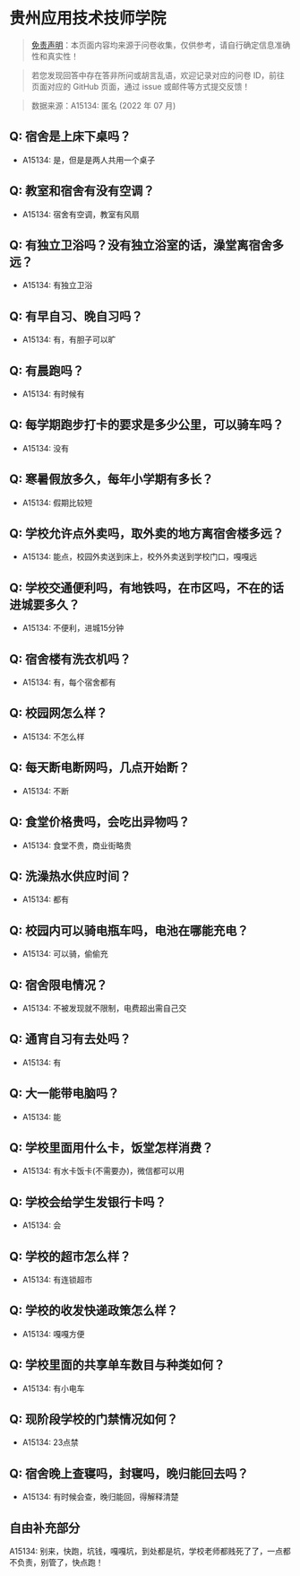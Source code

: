 # 贵州应用技术技师学院

> [免责声明](https://colleges.chat/#_3)：本页面内容均来源于问卷收集，仅供参考，请自行确定信息准确性和真实性！

> 若您发现回答中存在答非所问或胡言乱语，欢迎记录对应的问卷 ID，前往页面对应的 GitHub 页面，通过 issue 或邮件等方式提交反馈！

> 数据来源：A15134: 匿名 (2022 年 07 月)

## Q: 宿舍是上床下桌吗？

- A15134: 是，但是是两人共用一个桌子

## Q: 教室和宿舍有没有空调？

- A15134: 宿舍有空调，教室有风扇

## Q: 有独立卫浴吗？没有独立浴室的话，澡堂离宿舍多远？

- A15134: 有独立卫浴

## Q: 有早自习、晚自习吗？

- A15134: 有，有胆子可以旷

## Q: 有晨跑吗？

- A15134: 有时候有

## Q: 每学期跑步打卡的要求是多少公里，可以骑车吗？

- A15134: 没有

## Q: 寒暑假放多久，每年小学期有多长？

- A15134: 假期比较短

## Q: 学校允许点外卖吗，取外卖的地方离宿舍楼多远？

- A15134: 能点，校园外卖送到床上，校外外卖送到学校门口，嘎嘎远

## Q: 学校交通便利吗，有地铁吗，在市区吗，不在的话进城要多久？

- A15134: 不便利，进城15分钟

## Q: 宿舍楼有洗衣机吗？

- A15134: 有，每个宿舍都有

## Q: 校园网怎么样？

- A15134: 不怎么样

## Q: 每天断电断网吗，几点开始断？

- A15134: 不断

## Q: 食堂价格贵吗，会吃出异物吗？

- A15134: 食堂不贵，商业街略贵

## Q: 洗澡热水供应时间？

- A15134: 都有

## Q: 校园内可以骑电瓶车吗，电池在哪能充电？

- A15134: 可以骑，偷偷充

## Q: 宿舍限电情况？

- A15134: 不被发现就不限制，电费超出需自己交

## Q: 通宵自习有去处吗？

- A15134: 有

## Q: 大一能带电脑吗？

- A15134: 能

## Q: 学校里面用什么卡，饭堂怎样消费？

- A15134: 有水卡饭卡(不需要办)，微信都可以用

## Q: 学校会给学生发银行卡吗？

- A15134: 会

## Q: 学校的超市怎么样？

- A15134: 有连锁超市

## Q: 学校的收发快递政策怎么样？

- A15134: 嘎嘎方便

## Q: 学校里面的共享单车数目与种类如何？

- A15134: 有小电车

## Q: 现阶段学校的门禁情况如何？

- A15134: 23点禁

## Q: 宿舍晚上查寝吗，封寝吗，晚归能回去吗？

- A15134: 有时候会查，晚归能回，得解释清楚

## 自由补充部分

A15134: 别来，快跑，坑钱，嘎嘎坑，到处都是坑，学校老师都贱死了了，一点都不负责，别管了，快点跑！